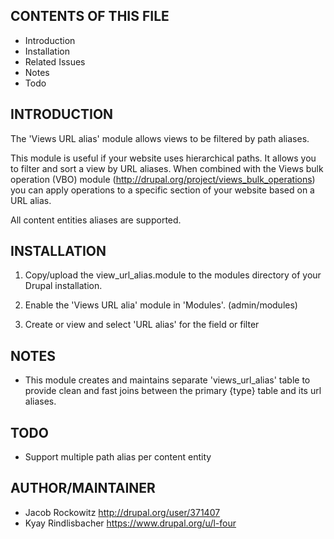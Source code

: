 
CONTENTS OF THIS FILE
---------------------

* Introduction
* Installation
* Related Issues
* Notes
* Todo


INTRODUCTION
------------

The 'Views URL alias' module allows views to be filtered by path aliases.

This module is useful if your website uses hierarchical paths. It allows you to
filter and sort a view by URL aliases. When combined with the
Views bulk operation (VBO) module (http://drupal.org/project/views_bulk_operations)
you can apply operations to a specific section of your website based on a
URL alias.

All content entities aliases are supported.


INSTALLATION
------------

1. Copy/upload the view_url_alias.module to the modules directory
   of your Drupal installation.

2. Enable the 'Views URL alia' module in 'Modules'. (admin/modules)

3. Create or view and select 'URL alias' for the field or filter



NOTES
-----

- This module creates and maintains separate 'views_url_alias' table
  to provide clean and fast joins between the primary {type} table and its url
  aliases.


TODO
----

- Support multiple path alias per content entity


AUTHOR/MAINTAINER
-----------------

- Jacob Rockowitz
  http://drupal.org/user/371407
- Kyay Rindlisbacher
  https://www.drupal.org/u/l-four
